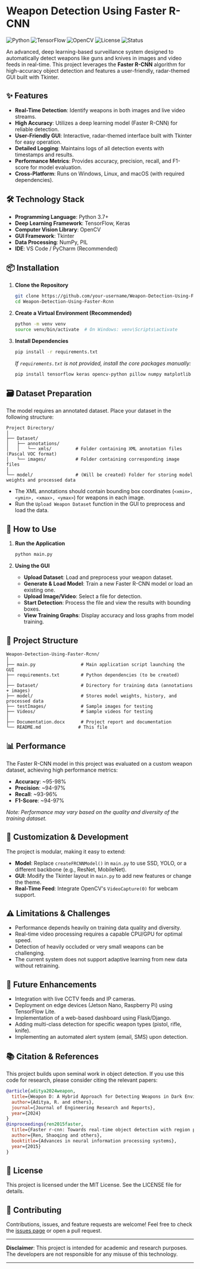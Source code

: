 # Weapon Detection Using Faster R-CNN

![Python](https://img.shields.io/badge/Python-3.7%2B-blue?logo=python)
![TensorFlow](https://img.shields.io/badge/TensorFlow-2.x-orange?logo=tensorflow)
![OpenCV](https://img.shields.io/badge/OpenCV-4.x-green?logo=opencv)
![License](https://img.shields.io/badge/License-MIT-yellow)
![Status](https://img.shields.io/badge/Status-Completed-brightgreen)

An advanced, deep learning-based surveillance system designed to automatically detect weapons like guns and knives in images and video feeds in real-time. This project leverages the **Faster R-CNN** algorithm for high-accuracy object detection and features a user-friendly, radar-themed GUI built with Tkinter.

## ✨ Features

- **Real-Time Detection**: Identify weapons in both images and live video streams.
- **High Accuracy**: Utilizes a deep learning model (Faster R-CNN) for reliable detection.
- **User-Friendly GUI**: Interactive, radar-themed interface built with Tkinter for easy operation.
- **Detailed Logging**: Maintains logs of all detection events with timestamps and results.
- **Performance Metrics**: Provides accuracy, precision, recall, and F1-score for model evaluation.
- **Cross-Platform**: Runs on Windows, Linux, and macOS (with required dependencies).

## 🛠️ Technology Stack

- **Programming Language**: Python 3.7+
- **Deep Learning Framework**: TensorFlow, Keras
- **Computer Vision Library**: OpenCV
- **GUI Framework**: Tkinter
- **Data Processing**: NumPy, PIL
- **IDE**: VS Code / PyCharm (Recommended)

## 📦 Installation

1.  **Clone the Repository**
    ```bash
    git clone https://github.com/your-username/Weapon-Detection-Using-Faster-Rcnn.git
    cd Weapon-Detection-Using-Faster-Rcnn
    ```

2.  **Create a Virtual Environment (Recommended)**
    ```bash
    python -m venv venv
    source venv/bin/activate  # On Windows: venv\Scripts\activate
    ```

3.  **Install Dependencies**
    ```bash
    pip install -r requirements.txt
    ```
    *If `requirements.txt` is not provided, install the core packages manually:*
    ```bash
    pip install tensorflow keras opencv-python pillow numpy matplotlib scikit-learn pandas tkinter
    ```

## 🗃️ Dataset Preparation

The model requires an annotated dataset. Place your dataset in the following structure:
```
Project Directory/
│
├── Dataset/
│   ├── annotations/
│   │   └── xmls/         # Folder containing XML annotation files (Pascal VOC format)
│   └── images/           # Folder containing corresponding image files
│
└── model/                # (Will be created) Folder for storing model weights and processed data
```
- The XML annotations should contain bounding box coordinates (`<xmin>, <ymin>, <xmax>, <ymax>`) for weapons in each image.
- Run the `Upload Weapon Dataset` function in the GUI to preprocess and load the data.

## 🚀 How to Use

1.  **Run the Application**
    ```bash
    python main.py
    ```

2.  **Using the GUI**
    - **Upload Dataset**: Load and preprocess your weapon dataset.
    - **Generate & Load Model**: Train a new Faster R-CNN model or load an existing one.
    - **Upload Image/Video**: Select a file for detection.
    - **Start Detection**: Process the file and view the results with bounding boxes.
    - **View Training Graphs**: Display accuracy and loss graphs from model training.

## 📁 Project Structure

```
Weapon-Detection-Using-Faster-Rcnn/
│
├── main.py                 # Main application script launching the GUI
├── requirements.txt        # Python dependencies (to be created)
│
├── Dataset/                # Directory for training data (annotations + images)
├── model/                  # Stores model weights, history, and processed data
├── testImages/             # Sample images for testing
├── Videos/                 # Sample videos for testing
│
├── Documentation.docx      # Project report and documentation
└── README.md              # This file
```

## 📊 Performance

The Faster R-CNN model in this project was evaluated on a custom weapon dataset, achieving high performance metrics:
- **Accuracy**: ~95-98%
- **Precision**: ~94-97%
- **Recall**: ~93-96%
- **F1-Score**: ~94-97%

*Note: Performance may vary based on the quality and diversity of the training dataset.*

## 🔧 Customization & Development

The project is modular, making it easy to extend:
- **Model**: Replace `createFRCNNModel()` in `main.py` to use SSD, YOLO, or a different backbone (e.g., ResNet, MobileNet).
- **GUI**: Modify the Tkinter layout in `main.py` to add new features or change the theme.
- **Real-Time Feed**: Integrate OpenCV's `VideoCapture(0)` for webcam support.

## ⚠️ Limitations & Challenges

- Performance depends heavily on training data quality and diversity.
- Real-time video processing requires a capable CPU/GPU for optimal speed.
- Detection of heavily occluded or very small weapons can be challenging.
- The current system does not support adaptive learning from new data without retraining.

## 🚀 Future Enhancements

- Integration with live CCTV feeds and IP cameras.
- Deployment on edge devices (Jetson Nano, Raspberry Pi) using TensorFlow Lite.
- Implementation of a web-based dashboard using Flask/Django.
- Adding multi-class detection for specific weapon types (pistol, rifle, knife).
- Implementing an automated alert system (email, SMS) upon detection.

## 📚 Citation & References

This project builds upon seminal work in object detection. If you use this code for research, please consider citing the relevant papers:

```bibtex
@article{aditya2024weapon,
  title={Weapon D: A Hybrid Approach for Detecting Weapons in Dark Environments Using Deep Learning Techniques},
  author={Aditya, R. and others},
  journal={Journal of Engineering Research and Reports},
  year={2024}
}
@inproceedings{ren2015faster,
  title={Faster r-cnn: Towards real-time object detection with region proposal networks},
  author={Ren, Shaoqing and others},
  booktitle={Advances in neural information processing systems},
  year={2015}
}
```

## 📄 License

This project is licensed under the MIT License. See the LICENSE file for details.

## 🤝 Contributing

Contributions, issues, and feature requests are welcome! Feel free to check the [issues page](https://github.com/your-username/Weapon-Detection-Using-Faster-Rcnn/issues) or open a pull request.

---
**Disclaimer**: This project is intended for academic and research purposes. The developers are not responsible for any misuse of this technology.

---
